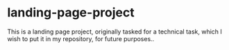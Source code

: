 # landing-page-project
This is a landing page project, originally tasked for a technical task, which I wish to put it in my repository, for future purposes..
